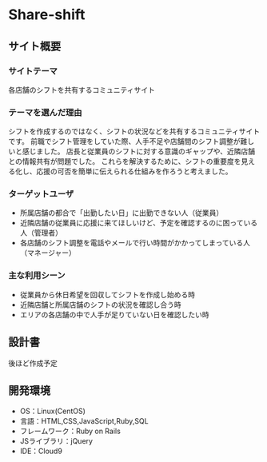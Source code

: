 # Share-shift
## サイト概要
### サイトテーマ
​各店舗のシフトを共有するコミュニティサイト
### テーマを選んだ理由
シフトを作成するのではなく、シフトの状況などを共有するコミュニティサイトです。
前職でシフト管理をしていた際、人手不足や店舗間のシフト調整が難しいと感じました。
店長と従業員のシフトに対する意識のギャップや、近隣店舗との情報共有が問題でした。
これらを解決するために、シフトの重要度を見える化し、応援の可否を簡単に伝えられる仕組みを作ろうと考えました。
### ターゲットユーザ
- 所属店舗の都合で「出勤したい日」に出勤できない人（従業員）
- 近隣店舗の従業員に応援に来てほしいけど、予定を確認するのに困っている人（管理者）
- 各店舗のシフト調整を電話やメールで行い時間がかかってしまっている人（マネージャー）

### 主な利用シーン
- 従業員から休日希望を回収してシフトを作成し始める時
- 近隣店舗と所属店舗のシフトの状況を確認し合う時
- エリアの各店舗の中で人手が足りていない日を確認したい時

## 設計書
​後ほど作成予定
## 開発環境
- OS：Linux(CentOS)
- 言語：HTML,CSS,JavaScript,Ruby,SQL
- フレームワーク：Ruby on Rails
- JSライブラリ：jQuery
- IDE：Cloud9
​
